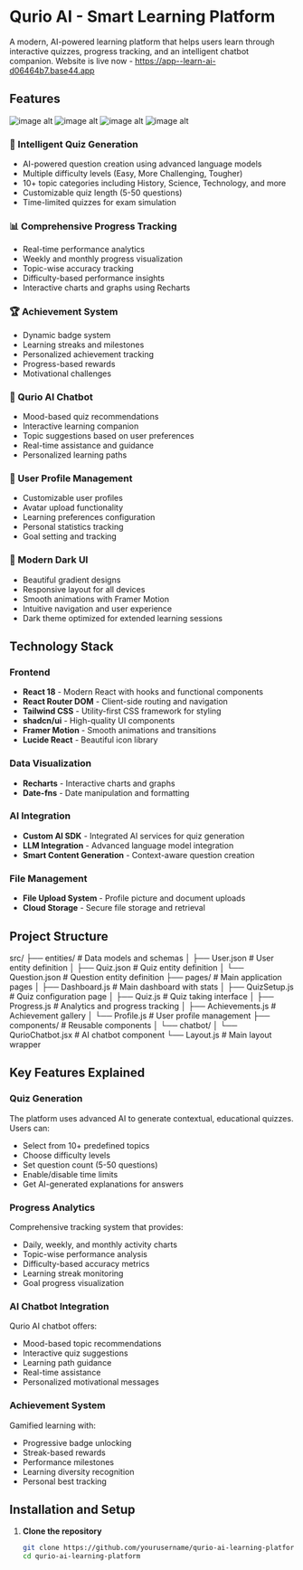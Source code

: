 # Qurio AI - Smart Learning Platform

A modern, AI-powered learning platform that helps users learn through interactive quizzes, progress tracking, and an intelligent chatbot companion.
Website is live now - https://app--learn-ai-d06464b7.base44.app 
## Features

![image alt](https://github.com/omshree59/QURIO-AI-/blob/9599535825854b927278d54f06b956faa3fc4281/Screenshot%202025-08-25%20184831.png)
![image alt](https://github.com/omshree59/QURIO-AI-/blob/9599535825854b927278d54f06b956faa3fc4281/Screenshot%202025-08-25%20184709.png)
![image alt](https://github.com/omshree59/QURIO-AI-/blob/9599535825854b927278d54f06b956faa3fc4281/Screenshot%202025-08-25%20184816.png)
![image alt](https://github.com/omshree59/QURIO-AI-/blob/9599535825854b927278d54f06b956faa3fc4281/Screenshot%202025-08-25%20184755.png)


### 🧠 Intelligent Quiz Generation
- AI-powered question creation using advanced language models
- Multiple difficulty levels (Easy, More Challenging, Tougher)
- 10+ topic categories including History, Science, Technology, and more
- Customizable quiz length (5-50 questions)
- Time-limited quizzes for exam simulation

### 📊 Comprehensive Progress Tracking
- Real-time performance analytics
- Weekly and monthly progress visualization
- Topic-wise accuracy tracking
- Difficulty-based performance insights
- Interactive charts and graphs using Recharts

### 🏆 Achievement System
- Dynamic badge system
- Learning streaks and milestones
- Personalized achievement tracking
- Progress-based rewards
- Motivational challenges

### 🤖 Qurio AI Chatbot
- Mood-based quiz recommendations
- Interactive learning companion
- Topic suggestions based on user preferences
- Real-time assistance and guidance
- Personalized learning paths

### 👤 User Profile Management
- Customizable user profiles
- Avatar upload functionality
- Learning preferences configuration
- Personal statistics tracking
- Goal setting and tracking

### 🎨 Modern Dark UI
- Beautiful gradient designs
- Responsive layout for all devices
- Smooth animations with Framer Motion
- Intuitive navigation and user experience
- Dark theme optimized for extended learning sessions

## Technology Stack

### Frontend
- **React 18** - Modern React with hooks and functional components
- **React Router DOM** - Client-side routing and navigation
- **Tailwind CSS** - Utility-first CSS framework for styling
- **shadcn/ui** - High-quality UI components
- **Framer Motion** - Smooth animations and transitions
- **Lucide React** - Beautiful icon library

### Data Visualization
- **Recharts** - Interactive charts and graphs
- **Date-fns** - Date manipulation and formatting

### AI Integration
- **Custom AI SDK** - Integrated AI services for quiz generation
- **LLM Integration** - Advanced language model integration
- **Smart Content Generation** - Context-aware question creation

### File Management
- **File Upload System** - Profile picture and document uploads
- **Cloud Storage** - Secure file storage and retrieval

## Project Structure

src/ ├── entities/ # Data models and schemas │ ├── User.json # User entity definition │ ├── Quiz.json # Quiz entity definition │ └── Question.json # Question entity definition ├── pages/ # Main application pages │ ├── Dashboard.js # Main dashboard with stats │ ├── QuizSetup.js # Quiz configuration page │ ├── Quiz.js # Quiz taking interface │ ├── Progress.js # Analytics and progress tracking │ ├── Achievements.js # Achievement gallery │ └── Profile.js # User profile management ├── components/ # Reusable components │ └── chatbot/ │ └── QurioChatbot.jsx # AI chatbot component └── Layout.js # Main layout wrapper


## Key Features Explained

### Quiz Generation
The platform uses advanced AI to generate contextual, educational quizzes. Users can:
- Select from 10+ predefined topics
- Choose difficulty levels
- Set question count (5-50 questions)
- Enable/disable time limits
- Get AI-generated explanations for answers

### Progress Analytics
Comprehensive tracking system that provides:
- Daily, weekly, and monthly activity charts
- Topic-wise performance analysis
- Difficulty-based accuracy metrics
- Learning streak monitoring
- Goal progress visualization

### AI Chatbot Integration
Qurio AI chatbot offers:
- Mood-based topic recommendations
- Interactive quiz suggestions
- Learning path guidance
- Real-time assistance
- Personalized motivational messages

### Achievement System
Gamified learning with:
- Progressive badge unlocking
- Streak-based rewards
- Performance milestones
- Learning diversity recognition
- Personal best tracking

## Installation and Setup

1. **Clone the repository**
   ```bash
   git clone https://github.com/yourusername/qurio-ai-learning-platform.git
   cd qurio-ai-learning-platform
